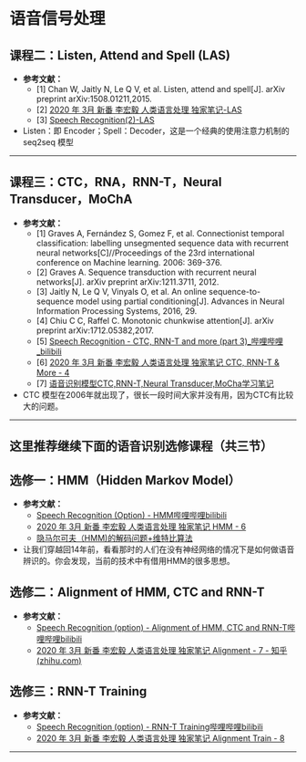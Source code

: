 # 语音信号处理

## 课程二：Listen, Attend and Spell (LAS)
* **参考文献：**
  * [1] Chan W, Jaitly N, Le Q V, et al. Listen, attend and spell[J]. arXiv preprint arXiv:1508.01211,2015.
  * [2] [2020 年 3月 新番 李宏毅 人类语言处理 独家笔记-LAS](https://zhuanlan.zhihu.com/p/124327822)
  * [3] [Speech Recognition(2)-LAS](https://zhuanlan.zhihu.com/p/137081463)
* Listen：即 Encoder；Spell：Decoder，这是一个经典的使用注意力机制的 seq2seq 模型
---

## 课程三：CTC，RNA，RNN-T，Neural Transducer，MoChA
* **参考文献：**
  * [1] Graves A, Fernández S, Gomez F, et al. Connectionist temporal classification: labelling unsegmented sequence data with recurrent           neural networks[C]//Proceedings of the 23rd international conference on Machine learning. 2006: 369-376.
  * [2] Graves A. Sequence transduction with recurrent neural networks[J]. arXiv preprint arXiv:1211.3711, 2012.
  * [3] Jaitly N, Le Q V, Vinyals O, et al. An online sequence-to-sequence model using partial conditioning[J]. Advances in Neural Information Processing Systems, 2016, 29.
  * [4] Chiu C C, Raffel C. Monotonic chunkwise attention[J]. arXiv preprint arXiv:1712.05382,2017.
  * [5] [Speech Recognition - CTC, RNN-T and more (part 3)_哔哩哔哩_bilibili](https://www.bilibili.com/video/BV1QE411p7z3/?p=4&vd_source=c06477a064079dc916ffc3a3b940bb0f)
  * [6] [2020 年 3月 新番 李宏毅 人类语言处理 独家笔记 CTC, RNN-T & More - 4](https://zhuanlan.zhihu.com/p/125165696)
  * [7] [语音识别模型CTC,RNN-T,Neural Transducer,MoCha学习笔记](https://zhuanlan.zhihu.com/p/130899095)
* CTC 模型在2006年就出现了，很长一段时间大家并没有用，因为CTC有比较大的问题。
---

## 这里推荐继续下面的语音识别选修课程（共三节）

## 选修一：HMM（Hidden Markov Model）
* **参考文献：**
  * [Speech Recognition (Option) - HMM哔哩哔哩bilibili](https://www.bilibili.com/video/BV1QE411p7z3/?p=5&vd_source=c06477a064079dc916ffc3a3b940bb0f)
  * [2020 年 3月 新番 李宏毅 人类语言处理 独家笔记 HMM - 6](https://zhuanlan.zhihu.com/p/126752024)
  * [隐马尔可夫（HMM)的解码问题+维特比算法](https://zhuanlan.zhihu.com/p/78414538)
* 让我们穿越回14年前，看看那时的人们在没有神经网络的情况下是如何做语音辨识的。你会发现，当前的技术中有借用HMM的很多思想。

## 选修二：Alignment of HMM, CTC and RNN-T
* **参考文献：**
  * [Speech Recognition (option) - Alignment of HMM, CTC and RNN-T哔哩哔哩bilibili](https://www.bilibili.com/video/BV1QE411p7z3/?p=6&vd_source=c06477a064079dc916ffc3a3b940bb0f)
  * [2020 年 3月 新番 李宏毅 人类语言处理 独家笔记 Alignment - 7 - 知乎 (zhihu.com)](https://zhuanlan.zhihu.com/p/127403727)



## 选修三：RNN-T Training
* **参考文献：**
    * [Speech Recognition (option) - RNN-T Training哔哩哔哩bilibili](https://www.bilibili.com/video/BV1QE411p7z3/?p=7&vd_source=c06477a064079dc916ffc3a3b940bb0f)
    * [2020 年 3月 新番 李宏毅 人类语言处理 独家笔记 Alignment Train - 8](https://zhuanlan.zhihu.com/p/128123600)
---

